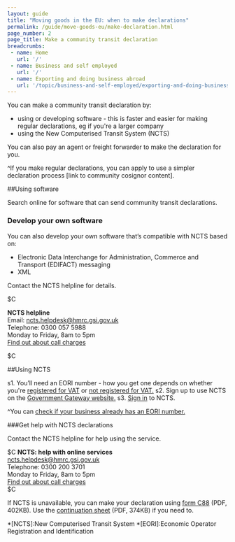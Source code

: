 ```yaml
---
layout: guide
title: "Moving goods in the EU: when to make declarations"
permalink: /guide/move-goods-eu/make-declaration.html
page_number: 2
page_title: Make a community transit declaration
breadcrumbs:
 - name: Home
   url: '/'
 - name: Business and self employed
   url: '/'
 - name: Exporting and doing business abroad
   url: '/topic/business-and-self-employed/exporting-and-doing-business-abroad.html'   
---
```


You can make a community transit declaration by:

- using or developing software - this is faster and easier for making regular declarations, eg if you're a larger company
- using the New Computerised Transit System (NCTS)
 
You can also pay an agent or freight forwarder to make the declaration for you.

^If you make regular declarations, you can apply to use a simpler declaration process [link to community cosignor content].

##Using software

Search online for software that can send community transit declarations.

### Develop your own software

You can also develop your own software that’s compatible with NCTS based on:

- Electronic Data Interchange for Administration, Commerce and Transport (EDIFACT) messaging
- XML

Contact the NCTS helpline for details.

$C 

**NCTS helpline**    
Email: <ncts.helpdesk@hmrc.gsi.gov.uk>    
Telephone: 0300 057 5988   
Monday to Friday, 8am to 5pm     
[Find out about call charges](/call-charges)    

$C 

##Using NCTS

s1. You’ll need an EORI number - how you get one depends on whether you're [registered for VAT](https://online.hmrc.gov.uk/shortforms/form/EORIVAT) or [not registered for VAT.](https://online.hmrc.gov.uk/shortforms/form/EORINonVATExport)
s2. Sign up to use NCTS on the [Government Gateway website.](http://www.gateway.gov.uk/)
s3. [Sign in](https://online.hmrc.gov.uk/login) to NCTS.

^You can [check if your business already has an EORI number.](http://ec.europa.eu/taxation_customs/dds2/eos/eori_validation.jsp?Lang=en)


###Get help with NCTS declarations

Contact the NCTS helpline for help using the service.

$C 
**NCTS: help with online services**     
<ncts.helpdesk@hmrc.gsi.gov.uk>     
Telephone: 0300 200 3701   
Monday to Friday, 8am to 5pm     
[Find out about call charges](/call-charges)     
$C  


If NCTS is unavailable, you can make your declaration using [form C88](https://www.gov.uk/government/uploads/system/uploads/attachment_data/file/374245/c88_1-8_.pdf) (PDF, 402KB). Use the [continuation sheet](https://www.gov.uk/government/uploads/system/uploads/attachment_data/file/374246/c88_1-8_-cont.pdf) (PDF, 374KB) if you need to.

*[NCTS]:New Computerised Transit System
*[EORI]:Economic Operator Registration and Identification
